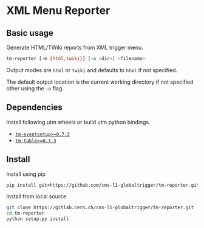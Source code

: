 XML Menu Reporter
=================

## Basic usage

Generate HTML/TWiki reports from XML trigger menu.

```bash
tm-reporter [-m {html,twiki}] [-o <dir>] <filename>
```

Output modes are `html` or `twiki` and defaults to `html` if not specified.

The default output location is the current working directory if not specified
other using the `-o` flag.

## Dependencies

Install following utm wheels or build utm python bindings.

 * [`tm-eventsetup>=0.7.3`](https://github.com/cms-l1-globaltrigger/tm-eventsetup)
 * [`tm-table>=0.7.3`](https://github.com/cms-l1-globaltrigger/tm-table)


## Install

Install using pip

```bash
pip install git+https://github.com/cms-l1-globaltrigger/tm-reporter.git@2.7.1
```

Install from local source

```bash
git clone https://gitlab.cern.ch/cms-l1-globaltrigger/tm-reporter.git
cd tm-reporter
python setup.py install
```

